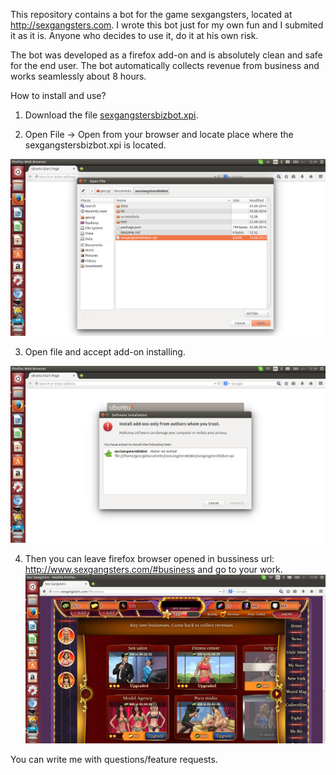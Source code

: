  This repository contains a bot for the game sexgangsters, located at
http://sexgangsters.com. I wrote this bot just for my own
fun and I submited it as it is. Anyone who decides to use it, do it at his own risk.

 The bot was developed as a firefox add-on and is absolutely clean and safe
for the end user. The bot automatically collects revenue from business and works seamlessly
about 8 hours. 

How to install and use?

1. Download the file [sexgangstersbizbot.xpi](https://github.com/gonaumov/sexGangstersBizBot/raw/master/sexgangstersbizbot.xpi).

2. Open File -> Open from your browser and locate place where 
the sexgangstersbizbot.xpi is located. 

![ScreenShot](/screenshots/install1.png)

3. Open file and accept add-on installing. 

![ScreenShot](/screenshots/install2.png)

4. Then you can leave firefox browser opened in bussiness url: 
http://www.sexgangsters.com/#business
 and go to your work. 
![ScreenShot](/screenshots/usage.png)

You can write me with questions/feature requests. 
